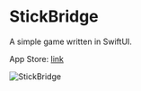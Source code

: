 # StickBridge
A simple game written in SwiftUI.

App Store: [link](https://apps.apple.com/ua/app/stick-bridge-run/id1619628028?l=uk)

![StickBridge](https://user-images.githubusercontent.com/48633131/163629554-cdbfc719-371e-4727-a4be-db4081f2dbe4.gif)

